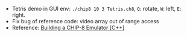 
- Tetris demo in GUI env: `./chip8 10 3 Tetris.ch8`, `Q`: rotate, `W`: left, `E`: right.
- Fix bug of reference code: video array out of range access
- Reference: [Building a CHIP-8 Emulator [C++]](https://austinmorlan.com/posts/chip8_emulator/)